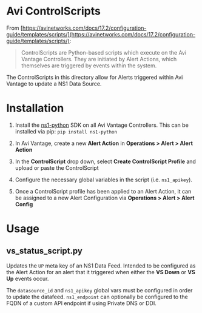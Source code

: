 # Avi ControlScripts

From [https://avinetworks.com/docs/17.2/configuration-guide/templates/scripts/](https://avinetworks.com/docs/17.2/configuration-guide/templates/scripts/):
> ControlScripts are Python-based scripts which execute on the Avi Vantage Controllers. They are initiated by Alert Actions, which themselves are triggered by events within the system.

The ControlScripts in this directory allow for Alerts triggered within Avi Vantage to update a NS1 Data Source.

# Installation

1. Install the [ns1-python](https://github.com/ns1/ns1-python) SDK on all Avi Vantage Controllers.  This can be installed via pip: `pip install ns1-python`

1. In Avi Vantage, create a new **Alert Action** in **Operations > Alert > Alert Action**

1. In the **ControlScript** drop down, select **Create ControlScript Profile** and upload or paste the ControlScript

1. Configure the necessary global variables in the script (i.e. `ns1_apikey`).

1. Once a ControlScript profile has been applied to an Alert Action, it can be assigned to a new Alert Configuration via  **Operations > Alert > Alert Config**

# Usage

## vs_status_script.py
Updates the `UP` meta key of an NS1 Data Feed.  Intended to be configured as the Alert Action for an alert that it triggered when either the **VS Down** or **VS Up** events occur.

The `datasource_id` and `ns1_apikey` global vars must be configured in order to
update the datafeed.  `ns1_endpoint` can optionally be configured to the FQDN
of a custom API endpoint if using Private DNS or DDI.
